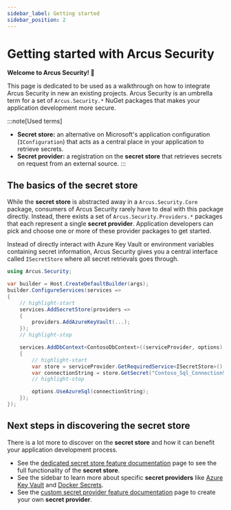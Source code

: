 ```yaml
---
sidebar_label: Getting started
sidebar_position: 2
---
```


# Getting started with Arcus Security
**Welcome to Arcus Security! 🎉**

This page is dedicated to be used as a walkthrough on how to integrate Arcus Security in new an existing projects. Arcus Security is an umbrella term for a set of `Arcus.Security.*` NuGet packages that makes your application development more secure.

:::note[Used terms]
* **Secret store:** an alternative on Microsoft's application configuration (`IConfiguration`) that acts as a central place in your application to retrieve secrets.
* **Secret provider:** a registration on the **secret store** that retrieves secrets on request from an external source.
:::

## The basics of the secret store
While the **secret store** is abstracted away in a `Arcus.Security.Core` package, consumers of Arcus Security rarely have to deal with this package directly. Instead, there exists a set of `Arcus.Security.Providers.*` packages that each represent a single **secret provider**. Application developers can pick and choose one or more of these provider packages to get started.

Instead of directly interact with Azure Key Vault or environment variables containing secret information, Arcus Security gives you a central interface called `ISecretStore` where all secret retrievals goes through.

```csharp
using Arcus.Security;

var builder = Host.CreateDefaultBuilder(args);
builder.ConfigureServices(services =>
{
    // highlight-start
    services.AddSecretStore(providers =>
    {
        providers.AddAzureKeyVault(...);
    });
    // highlight-stop

    services.AddDbContext<ContosoDbContext>((serviceProvider, options) =>
    {
        // highlight-start
        var store = serviceProvider.GetRequiredService<ISecretStore>();
        var connectionString = store.GetSecret("Contoso_Sql_ConnectionString");
        // highlight-stop

        options.UseAzureSql(connectionString);
    });
});
```

## Next steps in discovering the secret store
There is a lot more to discover on the **secret store** and how it can benefit your application development process.

* See the [dedicated secret store feature documentation](./03-Features/secret-store/index.md) page to see the full functionality of the **secret store**.
* See the sidebar to learn more about specific **secret providers** like [Azure Key Vault](./03-Features/secret-store/provider/key-vault.md) and [Docker Secrets](./03-Features/secret-store/provider/docker-secrets.md).
* See the [custom secret provider feature documentation](./03-Features/secret-store/create-new-secret-provider.md) page to create your own **secret provider**.